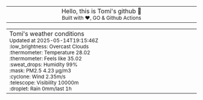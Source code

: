 
<div align="center">
<table>
<tbody>
<td align="center">
<img width="2000" height="0"><br>
Hello, this is Tomi's github 👋<br>
<sup>Built with ❤️, GO & Github Actions</sup><br>
<img width="2000" height="0">
</td>
</tbody>
</table>
</div>
<table>
<tbody>
<td align="left">
<img width="2000" height="0"><br>
Tomi's weather conditions<br>
<sup>Updated at 2025-05-14T19:15:46Z</sup><br>
<sup>:low_brightness: Overcast Clouds</sup><br>
<sup>:thermometer: Temperature 28.02 </sup><br>
<sup>:thermometer: Feels like 35.02</sup><br>
<sup>:sweat_drops: Humidity 99%</sup><br>
<sup>:mask: PM2.5 4.23 μg/m3</sup><br>
<sup>:cyclone: Wind 2.35m/s </sup><br>
<sup>:telescope: Visibility 10000m </sup><br>
<sup>:droplet: Rain 0mm/last 1h </sup><br>
<img width="2000" height="0">
</td>
<td align="left">
<img width="2000" height="0"><br>
<br>
<img width="2000" height="0">
</td>
</tbody>
</table>
</div>
    